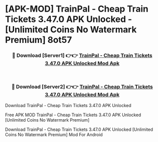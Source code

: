 # [APK-MOD] TrainPal - Cheap Train Tickets 3.47.0 APK Unlocked - [Unlimited Coins No Watermark Premium] 8ot57



<div align="center">
<h3>🔴 Download [Server1] 👉👉 <a href="https://momento.my/?title=TrainPal_-_Cheap_Train_Tickets_3.47.0_APK_Unlocked">TrainPal - Cheap Train Tickets 3.47.0 APK Unlocked Mod Apk</a></h3><br>

<h3>🔴 Download [Server2] 👉👉 <a href="https://momento.my/?title=TrainPal_-_Cheap_Train_Tickets_3.47.0_APK_Unlocked">TrainPal - Cheap Train Tickets 3.47.0 APK Unlocked Mod Apk</a></h3>
</div>



Download TrainPal - Cheap Train Tickets 3.47.0 APK Unlocked 

Free APK MOD TrainPal - Cheap Train Tickets 3.47.0 APK Unlocked [Unlimited Coins No Watermark Premium]

Download TrainPal - Cheap Train Tickets 3.47.0 APK Unlocked [Unlimited Coins No Watermark Premium] Mod For Android

